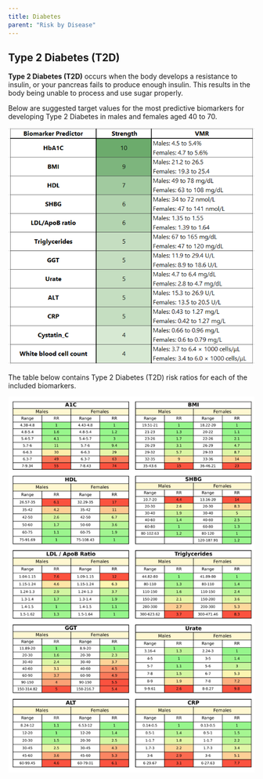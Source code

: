 ```yaml
---
title: Diabetes
parent: "Risk by Disease"
---
```



## Type 2 Diabetes (T2D)


**Type 2 Diabetes (T2D)** occurs when the body develops a resistance to insulin, or your pancreas fails to produce enough insulin. This results in the body being unable to process and use sugar properly.


Below are suggested target values for the most predictive biomarkers for developing Type 2 Diabetes in males and females aged 40 to 70.


![Diabetesvmr](/assets/images/table_diabetes.png)


The table below contains Type 2 Diabetes (T2D) risk ratios for each of the included biomarkers.


![Diabetesrr](/assets/images/rr_diabetes.png)


